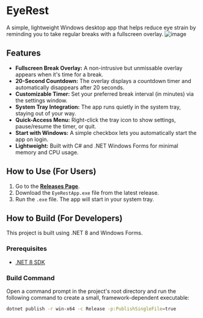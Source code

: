 # EyeRest
A simple, lightweight Windows desktop app that helps reduce eye strain by reminding you to take regular breaks with a fullscreen overlay.
![image](https://github.com/user-attachments/assets/5aa83b63-b3d6-4d40-9c6d-3afe96cb3614)


## Features

-   **Fullscreen Break Overlay:** A non-intrusive but unmissable overlay appears when it's time for a break.
-   **20-Second Countdown:** The overlay displays a countdown timer and automatically disappears after 20 seconds.
-   **Customizable Timer:** Set your preferred break interval (in minutes) via the settings window.
-   **System Tray Integration:** The app runs quietly in the system tray, staying out of your way.
-   **Quick-Access Menu:** Right-click the tray icon to show settings, pause/resume the timer, or quit.
-   **Start with Windows:** A simple checkbox lets you automatically start the app on login.
-   **Lightweight:** Built with C# and .NET Windows Forms for minimal memory and CPU usage.

## How to Use (For Users)

1.  Go to the [**Releases Page**](https://github.com/anish-thapa/EyeRest/releases). 
2.  Download the `EyeRestApp.exe` file from the latest release.
3.  Run the `.exe` file. The app will start in your system tray.

## How to Build (For Developers)

This project is built using .NET 8 and Windows Forms.

### Prerequisites

-   [.NET 8 SDK](https://dotnet.microsoft.com/download/dotnet/8.0)

### Build Command

Open a command prompt in the project's root directory and run the following command to create a small, framework-dependent executable:

```bash
dotnet publish -r win-x64 -c Release -p:PublishSingleFile=true
